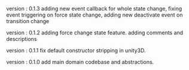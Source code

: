  version : 0.1.3
  adding new event callback for whole state change, fixing event triggering on force state change, adding new deactivate event on transition change

  version : 0.1.2
  adding force change state feature. adding comments and descriptions
  
  version : 0.1.1
  fix default constructor stripping in unity3D.

  version : 0.1.0
  add main domain codebase and abstractions.
